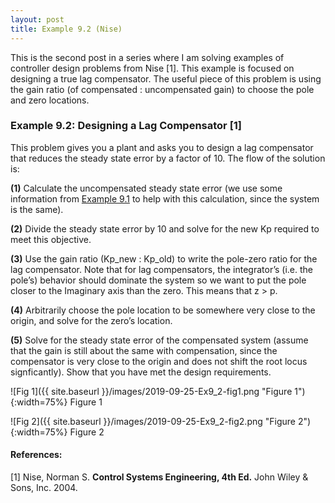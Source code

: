 ```yaml
---
layout: post
title: Example 9.2 (Nise)
---
```


This is the second post in a series where I am solving examples of controller design problems from Nise [1]. This example is focused on designing a true lag compensator. The useful piece of this problem is using the gain ratio (of compensated : uncompensated gain) to choose the pole and zero locations. 

### Example 9.2: Designing a Lag Compensator [1]     

This problem gives you a plant and asks you to design a lag compensator that reduces the steady state error by a factor of 10. The flow of the solution is:     
       
**(1)** Calculate the uncompensated steady state error (we use some information from [Example 9.1](https://sassafras13.github.io/Ex9_1/) to help with this calculation, since the system is the same).     
     
**(2)** Divide the steady state error by 10 and solve for the new Kp required to meet this objective.      
     
**(3)** Use the gain ratio (Kp_new : Kp_old) to write the pole-zero ratio for the lag compensator. Note that for lag compensators, the integrator’s (i.e. the pole’s) behavior should dominate the system so we want to put the pole closer to the Imaginary axis than the zero. This means that z > p.     
     
**(4)** Arbitrarily choose the pole location to be somewhere very close to the origin, and solve for the zero’s location.    
    
**(5)** Solve for the steady state error of the compensated system (assume that the gain is still about the same with compensation, since the compensator is very close to the origin and does not shift the root locus signficantly). Show that you have met the design requirements. 

![Fig 1]({{ site.baseurl }}/images/2019-09-25-Ex9_2-fig1.png "Figure 1"){:width=75%}
Figure 1

![Fig 2]({{ site.baseurl }}/images/2019-09-25-Ex9_2-fig2.png "Figure 2"){:width=75%}
Figure 2

#### References: 

[1] Nise, Norman S. **Control Systems Engineering, 4th Ed.** John Wiley & Sons, Inc. 2004. 
